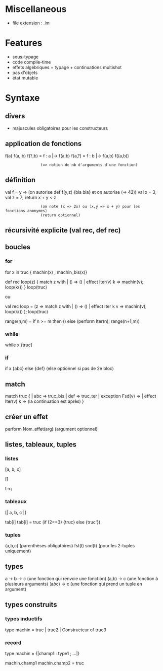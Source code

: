# Miscellaneous

- file extension : .lm

# Features

- sous-typage 
- code compile-time
- effets algébriques + typage + continuations multishot
- pas d'objets
- état mutable

# Syntaxe

## divers

- majuscules obligatoires pour les constructeurs

## application de fonctions
f(a)
f(a, b)
f(?,b) = f : a |-> f(a,b)
f(a,?) = f : b |-> f(a,b)
f((a,b))

					(=> notion de nb d'arguments d'une fonction)

## définition

val f = y =>				(on autorise def f(y,z) {bla bla} et on autorise (=> 42))
  val x = 3;
  val z = 7;
  return x + y < z

					(on note (x => 2x) ou (x,y => x + y) pour les fonctions anonymes)
					(return optionnel)

## récursivité explicite (val rec, def rec)

## boucles
### for

for x in truc { machin(x) ; machin_bis(x)}

def rec loop(z) { match z with
  | () => ()
  | effect Iter(v) k => machin(v); loop(k())
}
loop(truc)

ou

val rec loop = (z => match z with
  | () => ()
  | effect Iter k v => machin(v); loop(k())
);
loop(truc)

range(n,m) = if n >= m then () else (perform Iter(n); range(n+1,m))

### while

while x {truc}

### if

if x {abc} else {def} 			(else optionnel si pas de 2e bloc)


## match

match truc {
| abc => truc_bis
| def => truc_ter
| exception Fsd(v) =>
| effect Iter(v) k => 			(la continuation est après)
}

## créer un effet

perform Nom_effet(arg)			(argument optionnel)


## listes, tableaux, tuples

### listes

[a, b, c]

[]

t::q

### tableaux

[| a, b, c |]

tab[i]
tab[i] = truc				(if (2==3) {truc} else {truc'})

### tuples

(a,b,c)					(parenthèses obligatoires)
fst(t)
snd(t)
					(pour les 2-tuples uniquement)

## types

a -> b -> c				(une fonction qui renvoie une fonction)
(a,b) -> c				(une fonction à plusieurs arguments)
(a*b*c) -> c				(une fonction qui prend un tuple en argument)

## types construits 

### types inductifs

type machin = truc | truc2 | Constructeur of truc3

### record

type machin = {|champ1 : type1 ; ...|}

machin.champ1
machin.champ2 = truc



